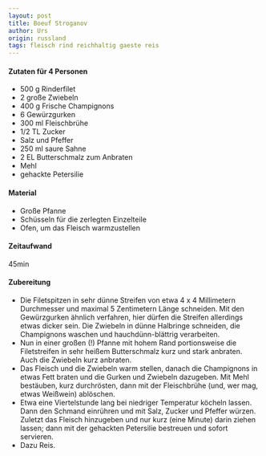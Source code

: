 ```yaml
---
layout: post
title: Boeuf Stroganov
author: Urs
origin: russland
tags: fleisch rind reichhaltig gaeste reis
---
```

#### Zutaten für 4 Personen
 * 500 g Rinderfilet  
 * 2 große Zwiebeln  
 * 400 g Frische Champignons  
 * 6 Gewürzgurken  
 * 300 ml Fleischbrühe
 * 1/2 TL Zucker
 * Salz und Pfeffer  
 * 250 ml saure Sahne  
 * 2 EL Butterschmalz zum Anbraten  
 * Mehl
 * gehackte Petersilie  

#### Material
 * Große Pfanne
 * Schüsseln für die zerlegten Einzelteile
 * Ofen, um das Fleisch warmzustellen

#### Zeitaufwand 
  45min  

#### Zubereitung
* Die Filetspitzen in sehr dünne Streifen von etwa 4 x 4 Millimetern
  Durchmesser und maximal 5 Zentimetern Länge schneiden. Mit den
  Gewürzgurken ähnlich verfahren, hier dürfen die Streifen allerdings
  etwas dicker sein. Die Zwiebeln in dünne Halbringe schneiden, die
  Champignons waschen und hauchdünn-blättrig verarbeiten. 
* Nun in einer großen (!) Pfanne mit hohem Rand portionsweise die
  Filetstreifen in sehr heißem Butterschmalz kurz und stark anbraten.
  Auch die Zwiebeln kurz anbraten. 
* Das Fleisch und die Zwiebeln warm stellen, danach die Champignons in
  etwas Fett braten und die Gurken und Zwiebeln dazugeben. Mit Mehl
  bestäuben, kurz durchrösten, dann mit der Fleischbrühe (und, wer mag,
  etwas Weißwein) ablöschen. 
* Etwa eine Viertelstunde lang bei niedriger Temperatur köcheln lassen.
  Dann den Schmand einrühren und mit Salz, Zucker und Pfeffer würzen.
  Zuletzt das Fleisch hinzugeben und nur kurz (eine Minute) darin ziehen
  lassen; dann mit der gehackten Petersilie bestreuen und sofort
  servieren. 
* Dazu Reis.
